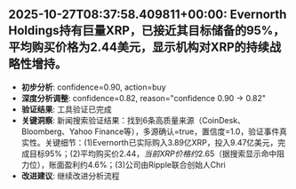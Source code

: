 
## 2025-10-27T08:37:58.409811+00:00: Evernorth Holdings持有巨量XRP，已接近其目标储备的95%，平均购买价格为2.44美元，显示机构对XRP的持续战略性增持。
- **初步分析**: confidence=0.90, action=buy
- **深度分析调整**: confidence=0.82, reason="confidence 0.90 → 0.82"
- **验证结果**: 工具验证已完成
- **关键洞察**: 新闻搜索验证结果：找到6条高质量来源（CoinDesk、Bloomberg、Yahoo Finance等），多源确认=true，置信度=1.0，验证事件真实性。关键细节：(1)Evernorth已实际购入3.89亿XRP，投入9.47亿美元，完成目标95%；(2)平均购买价$2.44，当前XRP价格约$2.65（据搜索显示命中阻力位），账面盈利约4.6%；(3)公司由Ripple联合创始人Chri
- **改进建议**: 继续改进分析流程

